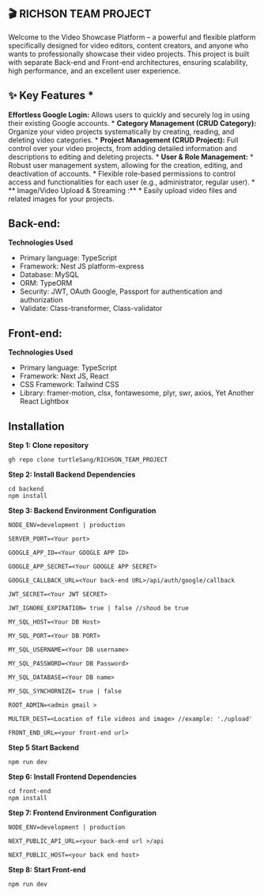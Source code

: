 
## 🎬 RICHSON TEAM PROJECT
Welcome to the Video Showcase Platform – a powerful and flexible platform specifically designed for video editors, content creators, and anyone who wants to professionally showcase their video projects. This project is built with separate Back-end and Front-end architectures, ensuring scalability, high performance, and an excellent user experience.

## ✨ Key Features * 
**Effortless Google Login:** Allows users to quickly and securely log in using their existing Google accounts. * 
**Category Management (CRUD Category):** Organize your video projects systematically by creating, reading,  and deleting video categories. * 
**Project Management (CRUD Project):** Full control over your video projects, from adding detailed information and descriptions to editing and deleting projects. * 
**User & Role Management:** * Robust user management system, allowing for the creation, editing, and deactivation of accounts. * Flexible role-based permissions to control access and functionalities for each user (e.g., administrator, regular user). * 
** Image/Video Upload & Streaming :** * Easily upload video files and related images for your projects. 

## Back-end:
**Technologies Used**
 - Primary language: TypeScript
 - Framework: Nest JS platform-express
 - Database: MySQL
 - ORM: TypeORM
 - Security: JWT, OAuth Google, Passport for authentication and authorization
 - Validate: Class-transformer, Class-validator

## Front-end:
**Technologies Used**
 - Primary language: TypeScript
 - Framework: Next JS, React
 - CSS Framework: Tailwind CSS
 - Library:  framer-motion, clsx, fontawesome, plyr, swr, axios, Yet Another React Lightbox

## Installation
**Step 1: Clone repository**

    gh repo clone turtleSang/RICHSON_TEAM_PROJECT
**Step 2: Install Backend Dependencies**

    cd backend
    npm install
 **Step 3: Backend Environment Configuration**


    NODE_ENV=development | production
    
    SERVER_PORT=<Your port>
    
    GOOGLE_APP_ID=<Your GOOGLE APP ID>
    
    GOOGLE_APP_SECRET=<Your GOOGLE APP SECRET>
    
    GOOGLE_CALLBACK_URL=<Your back-end URL>/api/auth/google/callback
    
    JWT_SECRET=<Your JWT SECRET>
    
    JWT_IGNORE_EXPIRATION= true | false //shoud be true
    
    MY_SQL_HOST=<Your DB Host>
    
    MY_SQL_PORT=<Your DB PORT>
    
    MY_SQL_USERNAME=<Your DB username>
    
    MY_SQL_PASSWORD=<Your DB Password>
    
    MY_SQL_DATABASE=<Your DB name>
    
    MY_SQL_SYNCHORNIZE= true | false 
    
    ROOT_ADMIN=<admin gmail >
    
    MULTER_DEST=<Location of file videos and image> //example: './upload'
    
    FRONT_END_URL=<your front-end url>
   **Step 5 Start Backend**

    npm run dev

**Step 6: Install Frontend Dependencies**

    cd front-end
    npm install
**Step 7: Frontend Environment Configuration**

    NODE_ENV=development | production
    
    NEXT_PUBLIC_API_URL=<your back-end url >/api
    
    NEXT_PUBLIC_HOST=<your back end host>
 **Step 8: Start Front-end** 

    npm run dev
